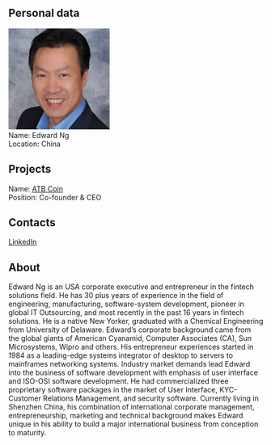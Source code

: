 ## Personal data
![edward ng photo](photo/edward_ng.jpg)  
Name:   Edward Ng  
Location: China
## Projects 
Name: [ATB Coin](../projects/atb_coin.md)  
Position: Co-founder & CEO 
## Contacts
[LinkedIn](https://www.linkedin.com/in/edward-blockchain/)    
## About
Edward Ng is an USA corporate executive and entrepreneur in the fintech solutions field. He has 30 plus years of experience in the field of engineering, manufacturing, software-system development, pioneer in global IT Outsourcing, and most recently in the past 16 years in fintech solutions. He is a native New Yorker, graduated with a Chemical Engineering from University of Delaware. Edward’s corporate background came from the global giants of American Cyanamid, Computer Associates (CA), Sun Microsystems, Wipro and others. His entrepreneur experiences started in 1984 as a leading-edge systems integrator of desktop to servers to mainframes networking systems. Industry market demands lead Edward into the business of software development with emphasis of user interface and ISO-OSI software development. He had commercialized three proprietary software packages in the market of User Interface, KYC-Customer Relations Management, and security software. Currently living in Shenzhen China, his combination of international corporate management, entrepreneurship, marketing and technical background makes Edward unique in his ability to build a major international business from conception to maturity.
